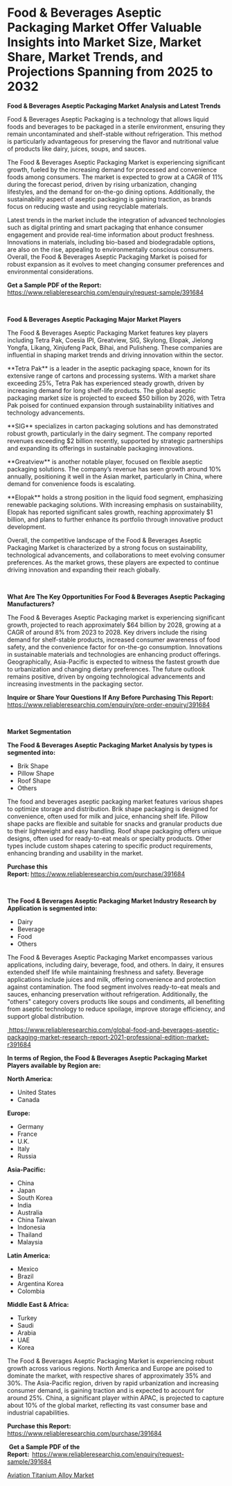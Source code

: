 <p><h1>Food & Beverages Aseptic Packaging Market Offer Valuable Insights into Market Size, Market Share, Market Trends, and Projections Spanning from 2025 to 2032</h1></p><p><strong>Food & Beverages Aseptic Packaging Market Analysis and Latest Trends</strong></p>
<p><p>Food & Beverages Aseptic Packaging is a technology that allows liquid foods and beverages to be packaged in a sterile environment, ensuring they remain uncontaminated and shelf-stable without refrigeration. This method is particularly advantageous for preserving the flavor and nutritional value of products like dairy, juices, soups, and sauces.</p><p>The Food & Beverages Aseptic Packaging Market is experiencing significant growth, fueled by the increasing demand for processed and convenience foods among consumers. The market is expected to grow at a CAGR of 11% during the forecast period, driven by rising urbanization, changing lifestyles, and the demand for on-the-go dining options. Additionally, the sustainability aspect of aseptic packaging is gaining traction, as brands focus on reducing waste and using recyclable materials.</p><p>Latest trends in the market include the integration of advanced technologies such as digital printing and smart packaging that enhance consumer engagement and provide real-time information about product freshness. Innovations in materials, including bio-based and biodegradable options, are also on the rise, appealing to environmentally conscious consumers. Overall, the Food & Beverages Aseptic Packaging Market is poised for robust expansion as it evolves to meet changing consumer preferences and environmental considerations.</p></p>
<p><strong>Get a Sample PDF of the Report:&nbsp;</strong> <a href="https://www.reliableresearchiq.com/enquiry/request-sample/391684?utm_campaign=2212&utm_medium=2&utm_source=Github&utm_content=ia&utm_term=29032025&utm_id=food-beverages-aseptic-packaging">https://www.reliableresearchiq.com/enquiry/request-sample/391684</a></p>
<p>&nbsp;</p>
<p><strong>Food & Beverages Aseptic Packaging Major Market Players</strong></p>
<p><p>The Food & Beverages Aseptic Packaging Market features key players including Tetra Pak, Coesia IPI, Greatview, SIG, Skylong, Elopak, Jielong Yongfa, Likang, Xinjufeng Pack, Bihai, and Pulisheng. These companies are influential in shaping market trends and driving innovation within the sector.</p><p>**Tetra Pak** is a leader in the aseptic packaging space, known for its extensive range of cartons and processing systems. With a market share exceeding 25%, Tetra Pak has experienced steady growth, driven by increasing demand for long shelf-life products. The global aseptic packaging market size is projected to exceed $50 billion by 2026, with Tetra Pak poised for continued expansion through sustainability initiatives and technology advancements.</p><p>**SIG** specializes in carton packaging solutions and has demonstrated robust growth, particularly in the dairy segment. The company reported revenues exceeding $2 billion recently, supported by strategic partnerships and expanding its offerings in sustainable packaging innovations.</p><p>**Greatview** is another notable player, focused on flexible aseptic packaging solutions. The company’s revenue has seen growth around 10% annually, positioning it well in the Asian market, particularly in China, where demand for convenience foods is escalating.</p><p>**Elopak** holds a strong position in the liquid food segment, emphasizing renewable packaging solutions. With increasing emphasis on sustainability, Elopak has reported significant sales growth, reaching approximately $1 billion, and plans to further enhance its portfolio through innovative product development.</p><p>Overall, the competitive landscape of the Food & Beverages Aseptic Packaging Market is characterized by a strong focus on sustainability, technological advancements, and collaborations to meet evolving consumer preferences. As the market grows, these players are expected to continue driving innovation and expanding their reach globally.</p></p>
<p>&nbsp;</p>
<p><strong>What Are The Key Opportunities For Food & Beverages Aseptic Packaging Manufacturers?</strong></p>
<p><p>The Food & Beverages Aseptic Packaging market is experiencing significant growth, projected to reach approximately $64 billion by 2028, growing at a CAGR of around 8% from 2023 to 2028. Key drivers include the rising demand for shelf-stable products, increased consumer awareness of food safety, and the convenience factor for on-the-go consumption. Innovations in sustainable materials and technologies are enhancing product offerings. Geographically, Asia-Pacific is expected to witness the fastest growth due to urbanization and changing dietary preferences. The future outlook remains positive, driven by ongoing technological advancements and increasing investments in the packaging sector.</p></p>
<p><strong>Inquire or Share Your Questions If Any Before Purchasing This Report:</strong> <a href="https://www.reliableresearchiq.com/enquiry/pre-order-enquiry/391684?utm_campaign=2212&utm_medium=2&utm_source=Github&utm_content=ia&utm_term=29032025&utm_id=food-beverages-aseptic-packaging">https://www.reliableresearchiq.com/enquiry/pre-order-enquiry/391684</a></p>
<p>&nbsp;</p>
<p><strong>Market Segmentation</strong></p>
<p><strong>The Food & Beverages Aseptic Packaging Market Analysis by types is segmented into:</strong></p>
<p><ul><li>Brik Shape</li><li>Pillow Shape</li><li>Roof Shape</li><li>Others</li></ul></p>
<p><p>The food and beverages aseptic packaging market features various shapes to optimize storage and distribution. Brik shape packaging is designed for convenience, often used for milk and juice, enhancing shelf life. Pillow shape packs are flexible and suitable for snacks and granular products due to their lightweight and easy handling. Roof shape packaging offers unique designs, often used for ready-to-eat meals or specialty products. Other types include custom shapes catering to specific product requirements, enhancing branding and usability in the market.</p></p>
<p><strong>Purchase this Report:&nbsp;</strong><a href="https://www.reliableresearchiq.com/purchase/391684?utm_campaign=2212&utm_medium=2&utm_source=Github&utm_content=ia&utm_term=29032025&utm_id=food-beverages-aseptic-packaging">https://www.reliableresearchiq.com/purchase/391684</a></p>
<p>&nbsp;</p>
<p><strong>The Food & Beverages Aseptic Packaging Market Industry Research by Application is segmented into:</strong></p>
<p><ul><li>Dairy</li><li>Beverage</li><li>Food</li><li>Others</li></ul></p>
<p><p>The Food & Beverages Aseptic Packaging Market encompasses various applications, including dairy, beverage, food, and others. In dairy, it ensures extended shelf life while maintaining freshness and safety. Beverage applications include juices and milk, offering convenience and protection against contamination. The food segment involves ready-to-eat meals and sauces, enhancing preservation without refrigeration. Additionally, the "others" category covers products like soups and condiments, all benefiting from aseptic technology to reduce spoilage, improve storage efficiency, and support global distribution.</p></p>
<p><a href="https://www.reliableresearchiq.com/global-food-and-beverages-aseptic-packaging-market-research-report-2021-professional-edition-market-r391684?utm_campaign=2212&utm_medium=2&utm_source=Github&utm_content=ia&utm_term=29032025&utm_id=food-beverages-aseptic-packaging">&nbsp;https://www.reliableresearchiq.com/global-food-and-beverages-aseptic-packaging-market-research-report-2021-professional-edition-market-r391684</a></p>
<p><strong>In terms of Region, the Food & Beverages Aseptic Packaging Market Players available by Region are:</strong></p>
<p>
    <p> <strong> North America: </strong>
        <ul>
            <li>United States</li>
            <li>Canada</li>
        </ul>
        </p> 
    <p> <strong> Europe: </strong>
        <ul>
            <li>Germany</li>
            <li>France</li>
            <li>U.K.</li>
            <li>Italy</li>
            <li>Russia</li>
        </ul>
        </p> 
    <p> <strong> Asia-Pacific: </strong>
        <ul>
            <li>China</li>
            <li>Japan</li>
            <li>South Korea</li>
            <li>India</li>
            <li>Australia</li>
            <li>China Taiwan</li>
            <li>Indonesia</li>
            <li>Thailand</li>
            <li>Malaysia</li>
        </ul>
        </p> 
    <p> <strong> Latin America: </strong>
        <ul>
            <li>Mexico</li>
            <li>Brazil</li>
            <li>Argentina Korea</li>
            <li>Colombia</li>
        </ul>
        </p> 
    <p> <strong> Middle East & Africa: </strong>
        <ul>
            <li>Turkey</li>
            <li>Saudi</li>
            <li>Arabia</li>
            <li>UAE</li>
            <li>Korea</li>
        </ul>
    </p>
    </p>
<p><p>The Food & Beverages Aseptic Packaging Market is experiencing robust growth across various regions. North America and Europe are poised to dominate the market, with respective shares of approximately 35% and 30%. The Asia-Pacific region, driven by rapid urbanization and increasing consumer demand, is gaining traction and is expected to account for around 25%. China, a significant player within APAC, is projected to capture about 10% of the global market, reflecting its vast consumer base and industrial capabilities.</p></p>
<p><strong>Purchase this Report: </strong><a href="https://www.reliableresearchiq.com/purchase/391684?utm_campaign=2212&utm_medium=2&utm_source=Github&utm_content=ia&utm_term=29032025&utm_id=food-beverages-aseptic-packaging">https://www.reliableresearchiq.com/purchase/391684</a></p>
<p>&nbsp;<strong>Get a Sample PDF of the Report:&nbsp;&nbsp;</strong><a href="https://www.reliableresearchiq.com/enquiry/request-sample/391684?utm_campaign=2212&utm_medium=2&utm_source=Github&utm_content=ia&utm_term=29032025&utm_id=food-beverages-aseptic-packaging">https://www.reliableresearchiq.com/enquiry/request-sample/391684</a></p>
<p><strong></strong></p>
<p><p><a href="https://github.com/AshrafKhan865/Market-Research-Report-List-2/blob/main/aviation-titanium-alloy-market.md?utm_campaign=2212&utm_medium=2&utm_source=Github&utm_content=ia&utm_term=29032025&utm_id=food-beverages-aseptic-packaging">Aviation Titanium Alloy Market</a></p></p>